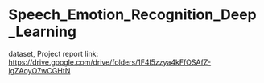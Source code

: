# Speech_Emotion_Recognition_Deep_Learning
dataset, Project report 
link: https://drive.google.com/drive/folders/1F4l5zzya4kFfOSAfZ-lgZAoyO7wCGHtN
